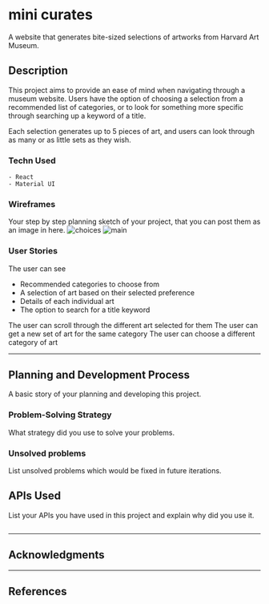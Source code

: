 # mini curates

A website that generates bite-sized selections of artworks from Harvard Art Museum.

## Description

This project aims to provide an ease of mind when navigating through a museum website. Users have the option of choosing a selection from a recommended list of categories, or to look for something more specific through searching up a keyword of a title.

Each selection generates up to 5 pieces of art, and users can look through as many or as little sets as they wish.

### Techn Used

```
- React
- Material UI
```


### Wireframes

Your step by step planning sketch of your project, that you can post them as an image in here.
![choices](https://git.generalassemb.ly/charlenetan/project2-MuseumSite/blob/master/picures/choices.png?raw=true)
![main](https://git.generalassemb.ly/charlenetan/project2-MuseumSite/blob/master/picures/main.png?raw=true)

### User Stories

The user can see
- Recommended categories to choose from 
- A selection of art based on their selected preference
- Details of each individual art
- The option to search for a title keyword

The user can scroll through the different art selected for them
The user can get a new set of art for the same category
The user can choose a different category of art

---

## Planning and Development Process

A basic story of your planning and developing this project.

### Problem-Solving Strategy

What strategy did you use to solve your problems.

### Unsolved problems

List unsolved problems which would be fixed in future iterations.

## APIs Used

List your APIs you have used in this project and explain why did you use it.
```

```


---

## Acknowledgments


---

 ## References